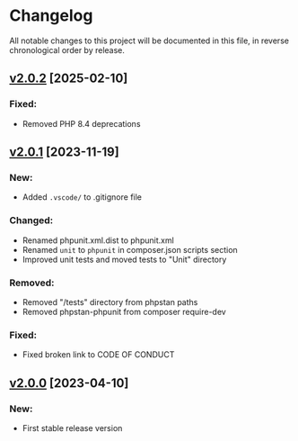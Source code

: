 # Changelog

All notable changes to this project will be documented in this file,
in reverse chronological order by release.

## [v2.0.2](https://github.com/zaphyr-org/translate/compare/2.0.1...2.0.2) [2025-02-10]

### Fixed:
* Removed PHP 8.4 deprecations

## [v2.0.1](https://github.com/zaphyr-org/translate/compare/2.0.0...2.0.1) [2023-11-19]

### New:
* Added `.vscode/` to .gitignore file

### Changed:
* Renamed phpunit.xml.dist to phpunit.xml
* Renamed `unit` to `phpunit` in composer.json scripts section
* Improved unit tests and moved tests to "Unit" directory

### Removed:
* Removed "/tests" directory from phpstan paths
* Removed phpstan-phpunit from composer require-dev

### Fixed:
* Fixed broken link to CODE OF CONDUCT

## [v2.0.0](https://github.com/zaphyr-org/translate/compare/1.0.2...2.0.0) [2023-04-10]

### New:
* First stable release version
